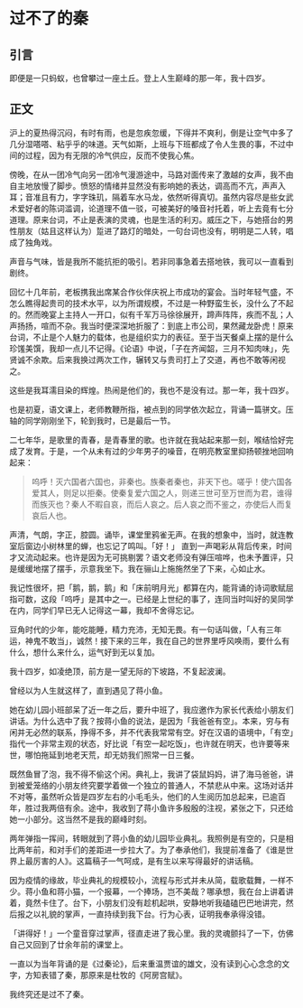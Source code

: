 #	过不了的秦

##	引言

即便是一只蚂蚁，也曾攀过一座土丘。登上人生巅峰的那一年，我十四岁。

##	正文

沪上的夏热得沉闷，有时有雨，也是忽疾忽缓，下得并不爽利，倒是让空气中多了几分湿嗒嗒、粘乎乎的味道。天气如斯，上班与下班都成了令人生畏的事，不过中间的过程，因为有无限的冷气供应，反而不使我心焦。

傍晚，在从一团冷气向另一团冷气漫游途中，马路对面传来了激越的女声，我不由自主地放慢了脚步。愤怒的情绪并显然没有影响她的表达，调高而不亢，声声入耳；音准且有力，字字珠玑，隔着车水马龙，依然听得真切。虽然内容尽是些女武术爱好者的陈词滥调，论道理不值一驳，可被美好的嗓音衬托着，听上去竟有七分道理。原来台词，不止是表演的灵魂，也是生活的利刃。威压之下，与她搭台的男性朋友（姑且这样认为）踅进了路灯的暗处，一句台词也没有，明明是二人转，唱成了独角戏。

声音与气味，皆是我所不能抗拒的吸引。若非同事急着去搭地铁，我可以一直看到剧终。

回忆十几年前，老板携我出席某合作伙伴庆祝上市成功的宴会。当时年轻气盛，不怎么瞧得起贵司的技术水平，以为所谓规模，不过是一种野蛮生长，没什么了不起的。然而晚宴上主持人一开口，似有千军万马徐徐展开，蹄声阵阵，疾而不乱；人声扬扬，喧而不杂。我当时便深深地折服了：到底上市公司，果然藏龙卧虎！原来台词，不止是个人魅力的载体，也是组织实力的表征。至于当天餐桌上摆的是什么珍馐美馔，我却一点儿不记得。《论语》中说，「子在齐闻韶，三月不知肉味」，先贤诚不余欺。后来我换过两次工作，辗转又与贵司打上了交道，再也不敢等闲视之。

这些是我耳濡目染的辉煌。热闹是他们的，我也不是没有过。那一年，我十四岁。

也是初夏，语文课上，老师教鞭所指，被点到的同学依次起立，背诵一篇骈文。压轴的同学刚刚坐下，轮到我时，已是最后一节。

二七年华，是歌里的青春，是青春里的歌。也许就在我站起来那一刻，喉结恰好完成了发育。于是，一个从未有过的少年男子的噪音，在明亮教室里抑扬顿挫地回响起来：

> 呜呼！灭六国者六国也，非秦也。族秦者秦也，非天下也。嗟乎！使六国各爱其人，则足以拒秦。使秦复爱六国之人，则递三世可至万世而为君，谁得而族灭也？秦人不暇自哀，而后人哀之。后人哀之而不鉴之，亦使后人而复哀后人也。

声清，气朗，字正，腔圆。诵毕，课堂里鸦雀无声。在我的想象中，当时，就连教室后窗边小树林里的蝉，也忘记了鸣叫。「好！」 直到一声喝彩从背后传来，时间才又流动起来。也许是因为无可挑剔罢？语文老师没有弹压喧哗，也未予置评，只是缓缓地摆了摆手，示意我坐下。我在骊山上施施然坐了下来，心如止水。

我记性很坏，把「鹅，鹅，鹅」和「床前明月光」都算在内，能背诵的诗词歌赋屈指可数，这段「呜呼」是其中之一。已经是上世纪的事了，连同当时叫好的吴同学在内，同学们早已无人记得这一幕，我却不舍得忘记。

豆角时代的少年，能吃能睡，精力充沛，无知无畏。有一句话叫做，「人有三年运，神鬼不敢当」，诚然！接下来的三年，我在自己的世界里呼风唤雨，要什么有什么，想什么来什么，运气好到无以复加。

我十四岁，如凌绝顶，前方是一望无际的下坡路，不复起波澜。

曾经以为人生就这样了，直到遇见了蒋小鱼。

她在幼儿园小班部呆了近一年之后，要升中班了，我应邀作为家长代表给小朋友们讲话。为什么选中了我？按蒋小鱼的说法，是因为「我爸爸有空」。本来，穷与有闲并无必然的联系，挣得不多，并不代表我常常有空。好在汉语的语境中，「有空」指代一个非常主观的状态，好比说「有空一起吃饭」，也许就在明天，也许要等来世，哪怕拖延到地老天荒，却无妨我们照常一日三餐。

既然鱼冒了泡，我不得不偷这个闲。典礼上，我讲了袋鼠妈妈，讲了海马爸爸，讲到被爱笼络的小朋友终究要学着做一个独立的普通人，不禁悲从中来。这场对话并不对等，虽然听众皆是四岁左右的小毛毛头，他们的人生阅历加总起来，已逾百年，胜过我两倍有余。途中，我收到了蒋小鱼许多殷殷的注视，紧张之下，只还给她一小部分。这当然不是我的巅峰时刻。

两年弹指一挥间，转眼就到了蒋小鱼的幼儿园毕业典礼。我照例是有空的，只是相比两年前，和对手们的差距进一步拉大了。为了奉承他们，我提前准备了《谁是世界上最厉害的人》。这篇稿子一气呵成，是有生以来写得最好的讲话稿。

因为疫情的缘故，毕业典礼的规模较小，流程与形式并未从简，载歌载舞，一样不少。蒋小鱼和蒋小猫，一个报幕，一个捧场，岂不美哉？哪承想，我在台上讲着讲着，竟然卡住了。台下，小朋友们没有趁机起哄，安静地听我磕磕巴巴地讲完，然后报之以礼貌的掌声，一直持续到我下台。行为心表，证明我奉承得没错。

「讲得好！」一个童音穿过掌声，径直走进了我心里。我的灵魂颤抖了一下，仿佛自己又回到了廿余年前的课堂上。

一直以为当年背诵的是《过秦论》，后来重温贾谊的雄文，没有读到心心念念的文字，方知表错了秦，那原来是杜牧的《阿房宫赋》。

我终究还是过不了秦。